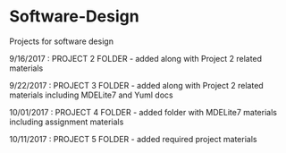 # Software-Design
Projects for software design


9/16/2017 : PROJECT 2 FOLDER - added along with Project 2 related materials

9/22/2017 : PROJECT 3 FOLDER - added along with Project 2 related materials including MDELite7 and Yuml docs

10/01/2017 : PROJECT 4 FOLDER - added folder with MDELite7 materials including assignment materials

10/11/2017 : PROJECT 5 FOLDER - added required project materials
